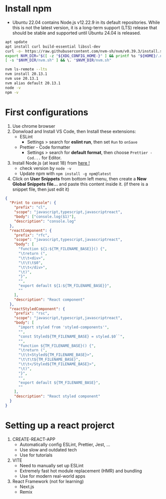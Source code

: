 # Install npm
- Ubuntu 22.04 contains Node.js v12.22.9 in its default repositories. While this is not the latest version, it is a long-term support (LTS) release that should be stable and supported until Ubuntu 24.04 is released.
```bash
apt update
apt install curl build-essential libssl-dev
curl -o- https://raw.githubusercontent.com/nvm-sh/nvm/v0.39.3/install.sh | bash
export NVM_DIR="$([ -z "${XDG_CONFIG_HOME-}" ] && printf %s "${HOME}/.nvm" || printf %s "${XDG_CONFIG_HOME}/nvm")"
[ -s "$NVM_DIR/nvm.sh" ] && \. "$NVM_DIR/nvm.sh"

nvm ls-remote --lts
nvm install 20.13.1
nvm use 20.13.1
nvm alias default 20.13.1
node -v
npm -v
```

# First configurations
1. Use chrome browser
2. Donwload and Install VS Code, then Install these extensions:
   - ESLint
     - Settings > search for **eslint run**, then set `Run` to `onSave`
   - Prettier - Code formatter
     - Settings > search for **default format**, then choose `Prettier - Cod...` for Editor.
3. Install Node.js (at least 18) from [here !](https://nodejs.org/en/)
   - check version by `node -v`
   - Update npm with `npm install -g npm@latest`
4. Click on **User Snippets** from bottom left menu, then create a **New Global Snippets file...** and paste this content inside it. (if there is a snippet file, then just edit it)

```json
{
  "Print to console": {
    "prefix": "cl",
    "scope": "javascript,typescript,javascriptreact",
    "body": ["console.log($1)"],
    "description": "console.log"
  },
  "reactComponent": {
    "prefix": "rfc",
    "scope": "javascript,typescript,javascriptreact",
    "body": [
      "function ${1:${TM_FILENAME_BASE}}() {",
      "\treturn (",
      "\t\t<div>",
      "\t\t\t$0",
      "\t\t</div>",
      "\t)",
      "}",
      "",
      "export default ${1:${TM_FILENAME_BASE}}",
      ""
    ],
    "description": "React component"
  },
  "reactStyledComponent": {
    "prefix": "rsc",
    "scope": "javascript,typescript,javascriptreact",
    "body": [
      "import styled from 'styled-components'",
      "",
      "const Styled${TM_FILENAME_BASE} = styled.$0``",
      "",
      "function ${TM_FILENAME_BASE}() {",
      "\treturn (",
      "\t\t<Styled${TM_FILENAME_BASE}>",
      "\t\t\t${TM_FILENAME_BASE}",
      "\t\t</Styled${TM_FILENAME_BASE}>",
      "\t)",
      "}",
      "",
      "export default ${TM_FILENAME_BASE}",
      ""
    ],
    "description": "React styled component"
  }
}
```

# Setting up a react projerct
1. CREATE-REACT-APP
   - Automatically config ESLint, Prettier, Jest, ...
   - Use slow and outdated tech
   - Use for tutorials
2. VITE
   - Need to manually set up ESLint
   - Extremely fast hot module replacement (HMR) and bundling
   - Use for modern real-world apps
3. React Framework (not for learning)
   - Next.js
   - Remix
